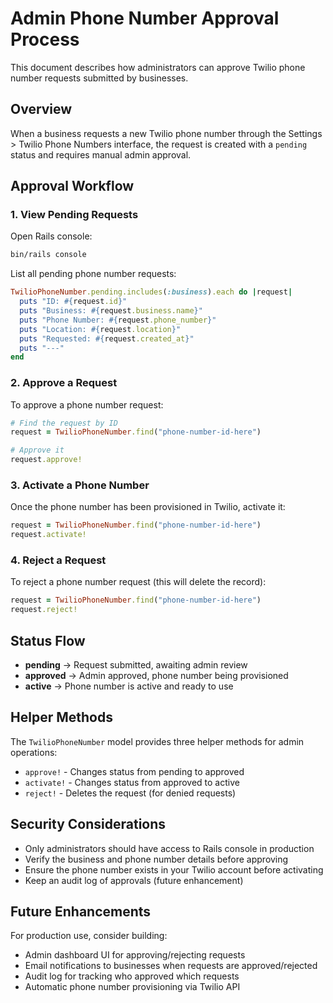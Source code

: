 # Admin Phone Number Approval Process

This document describes how administrators can approve Twilio phone number requests submitted by businesses.

## Overview

When a business requests a new Twilio phone number through the Settings > Twilio Phone Numbers interface, the request is created with a `pending` status and requires manual admin approval.

## Approval Workflow

### 1. View Pending Requests

Open Rails console:
```bash
bin/rails console
```

List all pending phone number requests:
```ruby
TwilioPhoneNumber.pending.includes(:business).each do |request|
  puts "ID: #{request.id}"
  puts "Business: #{request.business.name}"
  puts "Phone Number: #{request.phone_number}"
  puts "Location: #{request.location}"
  puts "Requested: #{request.created_at}"
  puts "---"
end
```

### 2. Approve a Request

To approve a phone number request:
```ruby
# Find the request by ID
request = TwilioPhoneNumber.find("phone-number-id-here")

# Approve it
request.approve!
```

### 3. Activate a Phone Number

Once the phone number has been provisioned in Twilio, activate it:
```ruby
request = TwilioPhoneNumber.find("phone-number-id-here")
request.activate!
```

### 4. Reject a Request

To reject a phone number request (this will delete the record):
```ruby
request = TwilioPhoneNumber.find("phone-number-id-here")
request.reject!
```

## Status Flow

- **pending** → Request submitted, awaiting admin review
- **approved** → Admin approved, phone number being provisioned
- **active** → Phone number is active and ready to use

## Helper Methods

The `TwilioPhoneNumber` model provides three helper methods for admin operations:

- `approve!` - Changes status from pending to approved
- `activate!` - Changes status from approved to active
- `reject!` - Deletes the request (for denied requests)

## Security Considerations

- Only administrators should have access to Rails console in production
- Verify the business and phone number details before approving
- Ensure the phone number exists in your Twilio account before activating
- Keep an audit log of approvals (future enhancement)

## Future Enhancements

For production use, consider building:
- Admin dashboard UI for approving/rejecting requests
- Email notifications to businesses when requests are approved/rejected
- Audit log for tracking who approved which requests
- Automatic phone number provisioning via Twilio API
